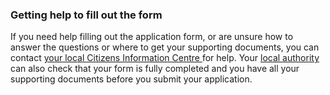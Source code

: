 ###  Getting help to fill out the form

If you need help filling out the application form, or are unsure how to answer
the questions or where to get your supporting documents, you can contact [
your local Citizens Information Centre
](https://centres.citizensinformation.ie/) for help. Your [ local authority
](https://www.gov.ie/en/publication/942f74-local-authorities/) can also check
that your form is fully completed and you have all your supporting documents
before you submit your application.
